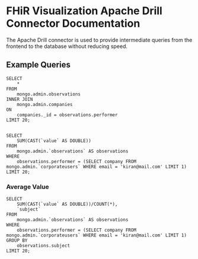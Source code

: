 # FHiR Visualization Apache Drill Connector Documentation

The Apache Drill connector is used to provide intermediate queries from the frontend to the database without reducing speed.

## Example Queries
```
SELECT
    *
FROM
    mongo.admin.observations
INNER JOIN 
    mongo.admin.companies
ON 
    companies._id = observations.performer
LIMIT 20;


```

```$xslt
SELECT 
    SUM(CAST(`value` AS DOUBLE))
FROM 
    mongo.admin.`observations` AS observations 
WHERE 
    observations.performer = (SELECT company FROM mongo.admin.`corporateusers` WHERE email = 'kiran@mail.com' LIMIT 1) 
LIMIT 20;
```

### Average Value
```
SELECT 
    SUM(CAST(`value` AS DOUBLE))/COUNT(*), 
    `subject` 
FROM 
    mongo.admin.`observations` AS observations 
WHERE 
    observations.performer = (SELECT company FROM mongo.admin.`corporateusers` WHERE email = 'kiran@mail.com' LIMIT 1) 
GROUP BY 
    observations.subject 
LIMIT 20;
```